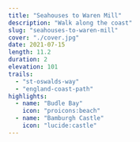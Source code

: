 ```yaml
---
title: "Seahouses to Waren Mill"
description: "Walk along the coast"
slug: "seahouses-to-waren-mill"
cover: "./cover.jpg"
date: 2021-07-15
length: 11.2
duration: 2
elevation: 101
trails:
  - "st-oswalds-way"
  - "england-coast-path"
highlights:
  - name: "Budle Bay"
    icon: "proicons:beach"
  - name: "Bamburgh Castle"
    icon: "lucide:castle"
---
```

